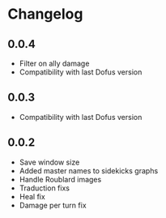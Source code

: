 # Changelog

## 0.0.4

* Filter on ally damage
* Compatibility with last Dofus version


## 0.0.3

* Compatibility with last Dofus version


## 0.0.2

* Save window size
* Added master names to sidekicks graphs
* Handle Roublard images
* Traduction fixs
* Heal fix
* Damage per turn fix
